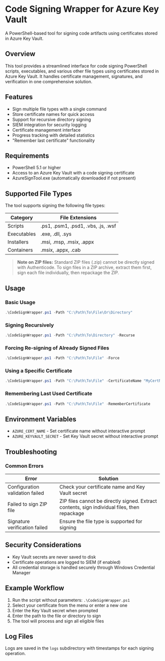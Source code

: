 # Code Signing Wrapper for Azure Key Vault

A PowerShell-based tool for signing code artifacts using certificates stored in Azure Key Vault.

## Overview

This tool provides a streamlined interface for code signing PowerShell scripts, executables, and various other file types using certificates stored in Azure Key Vault. It handles certificate management, signatures, and verification in one comprehensive solution.

## Features

- Sign multiple file types with a single command
- Store certificate names for quick access
- Support for recursive directory signing
- SIEM integration for security logging
- Certificate management interface
- Progress tracking with detailed statistics
- "Remember last certificate" functionality

## Requirements

- PowerShell 5.1 or higher
- Access to an Azure Key Vault with a code signing certificate
- AzureSignTool.exe (automatically downloaded if not present)

## Supported File Types

The tool supports signing the following file types:

| Category | File Extensions |
|----------|----------------|
| Scripts | .ps1, .psm1, .psd1, .vbs, .js, .wsf |
| Executables | .exe, .dll, .sys |
| Installers | .msi, .msp, .msix, .appx |
| Containers | .msix, .appx, .cab |

> **Note on ZIP files:** Standard ZIP files (.zip) cannot be directly signed with Authenticode. To sign files in a ZIP archive, extract them first, sign each file individually, then repackage the ZIP.

## Usage

### Basic Usage

```powershell
.\CodeSignWrapper.ps1 -Path "C:\Path\To\File\Or\Directory"
```

### Signing Recursively

```powershell
.\CodeSignWrapper.ps1 -Path "C:\Path\To\Directory" -Recurse
```

### Forcing Re-signing of Already Signed Files

```powershell
.\CodeSignWrapper.ps1 -Path "C:\Path\To\File" -Force
```

### Using a Specific Certificate

```powershell
.\CodeSignWrapper.ps1 -Path "C:\Path\To\File" -CertificateName "MyCertName"
```

### Remembering Last Used Certificate

```powershell
.\CodeSignWrapper.ps1 -Path "C:\Path\To\File" -RememberCertificate
```

## Environment Variables

- `AZURE_CERT_NAME` - Set certificate name without interactive prompt
- `AZURE_KEYVAULT_SECRET` - Set Key Vault secret without interactive prompt

## Troubleshooting

### Common Errors

| Error | Solution |
|-------|----------|
| Configuration validation failed | Check your certificate name and Key Vault secret |
| Failed to sign ZIP file | ZIP files cannot be directly signed. Extract contents, sign individual files, then repackage |
| Signature verification failed | Ensure the file type is supported for signing |

## Security Considerations

- Key Vault secrets are never saved to disk
- Certificate operations are logged to SIEM (if enabled)
- All credential storage is handled securely through Windows Credential Manager

## Example Workflow

1. Run the script without parameters: `.\CodeSignWrapper.ps1`
2. Select your certificate from the menu or enter a new one
3. Enter the Key Vault secret when prompted
4. Enter the path to the file or directory to sign
5. The tool will process and sign all eligible files

## Log Files

Logs are saved in the `logs` subdirectory with timestamps for each signing operation.
